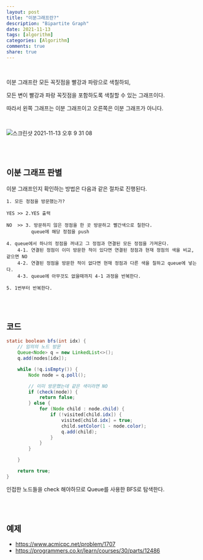 ```yaml
---
layout: post     
title: "이분그래프란?"   
description: "Bipartite Graph"      
date: 2021-11-13     
tags: [algorithm]       
categories: [Algorithm]       
comments: true     
share: true   
---  
```



<br />


이분 그래프란 모든 꼭짓점을 빨강과 파랑으로 색칠하되, 

모든 변이 빨강과 파랑 꼭짓점을 포함하도록 색칠할 수 있는 그래프이다.

따라서 왼쪽 그래프는 이분 그래프이고 오른쪽은 이분 그래프가 아니다. 

<br />

![스크린샷 2021-11-13 오후 9 31 08](https://user-images.githubusercontent.com/33855307/141643915-b068310b-669d-4472-8c88-fbe12f8cff66.png)


<br />
<br />

## 이분 그래프 판별

이분 그래프인지 확인하는 방법은 다음과 같은 절차로 진행된다. 

```text
1. 모든 정점을 방문했는가?

YES >>️ 2.YES 출력 

NO  >>️ 3. 방문하지 않은 정점을 한 곳 방문하고 빨간색으로 칠한다. 
         queue에 해당 정점을 push 
   
4. queue에서 하나의 정점을 꺼내고 그 정점과 연결된 모든 정점을 가져온다. 
    4-1. 연결된 정점이 이미 방문한 적이 있다면 연결된 정점과 현재 정점의 색을 비교, 같으면 NO 
    4-2. 연결된 정점을 방문한 적이 없다면 현재 정점과 다른 색을 칠하고 queue에 넣는다. 
    4-3. queue에 아무것도 없을때까지 4-1 과정을 반복한다. 
    
5. 1번부터 반복한다.  
```

<br />
<br />

## 코드 

```java
static boolean bfs(int idx) {
	// 임의의 노드 방문
	Queue<Node> q = new LinkedList<>();
	q.add(nodes[idx]);

	while (!q.isEmpty()) {
		Node node = q.poll();

		// 이미 방문했는데 같은 색이라면 NO
		if (check(node)) {
			return false;
		} else {
			for (Node child : node.child) {
				if (!visited[child.idx]) {
					visited[child.idx] = true;
					child.setColor(1 - node.color);
					q.add(child);
				}
			}
		}

	}

	return true;
}
```


인접한 노드들을 check 해야하므로 Queue를 사용한 BFS로 탐색한다. 

<br />
<br />


## 예제 
* <https://www.acmicpc.net/problem/1707>
* <https://programmers.co.kr/learn/courses/30/parts/12486>



<br />

